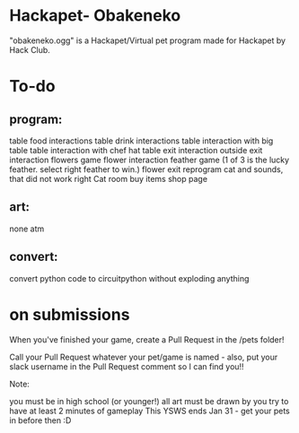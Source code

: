 # Hackapet- Obakeneko
"obakeneko.ogg" is a Hackapet/Virtual pet program made for Hackapet by Hack Club.

# To-do
## program:
table food interactions
table drink interactions
table interaction with big table
table interaction with chef hat
table exit interaction
outside exit interaction
flowers game
flower interaction
feather game (1 of 3 is the lucky feather. select right feather to win.)
flower exit
reprogram cat and sounds, that did not work right
Cat room buy items
shop page

## art:
none atm

## convert:
convert python code to circuitpython without exploding anything

# on submissions
When you've finished your game, create a Pull Request in the /pets folder!

Call your Pull Request whatever your pet/game is named - also, put your slack username in the Pull Request comment so I can find you!!

Note:

you must be in high school (or younger!)
all art must be drawn by you
try to have at least 2 minutes of gameplay
This YSWS ends Jan 31 - get your pets in before then :D
